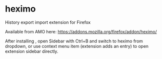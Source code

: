 # heximo
History export import extension for Firefox

Available from AMO here: https://addons.mozilla.org/firefox/addon/heximo/

After installing , open Sidebar with Ctrl+B and switch to heximo from dropdown,
or use context menu item (extension adds an entry) to open extension sidebar directly.
